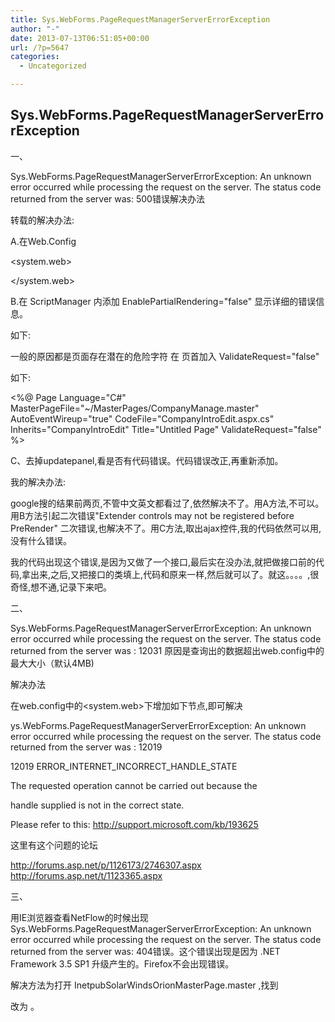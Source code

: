 ```yaml
---
title: Sys.WebForms.PageRequestManagerServerErrorException
author: "-"
date: 2013-07-13T06:51:05+00:00
url: /?p=5647
categories:
  - Uncategorized

---
```

## Sys.WebForms.PageRequestManagerServerErrorException
一、
  
Sys.WebForms.PageRequestManagerServerErrorException: An unknown error occurred while processing the request on the server. The status code returned from the server was: 500错误解决办法

转载的解决办法:

A.在Web.Config
  
<system.web>
  
<pages enableEventValidation="false"/>
  
</system.web>

B.在 ScriptManager  内添加 EnablePartialRendering="false" 显示详细的错误信息。
  
如下: 
  


一般的原因都是页面存在潜在的危险字符  在 页首加入 ValidateRequest="false"
  
如下: 
  
<%@ Page Language="C#" MasterPageFile="~/MasterPages/CompanyManage.master" AutoEventWireup="true" CodeFile="CompanyIntroEdit.aspx.cs" Inherits="CompanyIntroEdit" Title="Untitled Page" ValidateRequest="false" %>

C、去掉updatepanel,看是否有代码错误。代码错误改正,再重新添加。

我的解决办法: 

google搜的结果前两页,不管中文英文都看过了,依然解决不了。用A方法,不可以。用B方法引起二次错误"Extender controls may not be registered before PreRender" 二次错误,也解决不了。用C方法,取出ajax控件,我的代码依然可以用,没有什么错误。

我的代码出现这个错误,是因为又做了一个接口,最后实在没办法,就把做接口前的代码,拿出来,之后,又把接口的类填上,代码和原来一样,然后就可以了。就这。。。。,很奇怪,想不通,记录下来吧。


二、
  
Sys.WebForms.PageRequestManagerServerErrorException: An unknown error occurred while processing the request on the server. The status code returned from the server was : 12031
 原因是查询出的数据超出web.config中的最大大小（默认4MB) 
  
解决办法

在web.config中的<system.web>下增加如下节点,即可解决
  
<httpRuntime maxRequestLength="8192" />
  
ys.WebForms.PageRequestManagerServerErrorException: An unknown error occurred while processing the request on the server. The status code returned from the server was : 12019
  
12019       ERROR_INTERNET_INCORRECT_HANDLE_STATE
  
The requested operation cannot be carried out because the
  
handle supplied is not in the correct state.

Please refer to this: http://support.microsoft.com/kb/193625
  
这里有这个问题的论坛
  
http://forums.asp.net/p/1126173/2746307.aspx http://forums.asp.net/t/1123365.aspx
  
三、
  
用IE浏览器查看NetFlow的时候出现 Sys.WebForms.PageRequestManagerServerErrorException: An unknown error occurred while processing the request on the server. The status code returned from the server was: 404错误。这个错误出现是因为 .NET Framework 3.5 SP1 升级产生的。Firefox不会出现错误。

解决方法为打开 InetpubSolarWindsOrionMasterPage.master ,找到
  
<form runat="server" method="post" action="#" id="aspnetForm">
  
改为 <form runat="server" method="post" id="aspnetForm"> 。